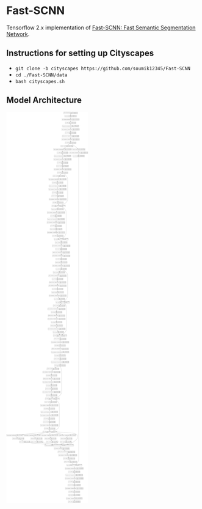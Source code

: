 # Fast-SCNN

Tensorflow 2.x implementation of [Fast-SCNN: Fast Semantic Segmentation Network](https://arxiv.org/abs/1902.04502).

## Instructions for setting up Cityscapes

- ```git clone -b cityscapes https://github.com/soumik12345/Fast-SCNN```
- ```cd ./Fast-SCNN/data```
- ```bash cityscapes.sh```

## Model Architecture

![](./model.png)